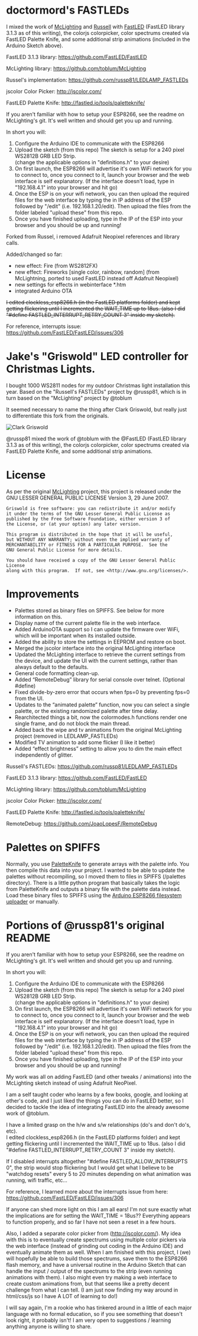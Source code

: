 # doctormord's FASTLEDs
I mixed the work of [McLighting](https://github.com/toblum/McLighting) and [Russell](https://github.com/russp81/LEDLAMP_FASTLEDs) with [FastLED](https://github.com/FastLED/FastLED) (FastLED library 3.1.3 as of this writing), the colorjs colorpicker, color spectrums created via FastLED Palette Knife, and some additional strip animations (included in the Arduino Sketch above).

FastLED 3.1.3 library:
https://github.com/FastLED/FastLED

McLighting library:
https://github.com/toblum/McLighting

Russel's implementation:
https://github.com/russp81/LEDLAMP_FASTLEDs

jscolor Color Picker:
http://jscolor.com/

FastLED Palette Knife:
http://fastled.io/tools/paletteknife/

If you aren't familiar with how to setup your ESP8266, see the readme on McLighting's git.  It's well written and should get you up and running.

In short you will:

1.  Configure the Arduino IDE to communicate with the ESP8266
2.  Upload the sketch (from this repo) The sketch is setup for a 240 pixel WS2812B GRB LED Strip.   
    (change the applicable options in "definitions.h" to your desire)
3.  On first launch, the ESP8266 will advertise it's own WiFi network for you to connect to, once you connect to it, launch your browser
    and the web interface is self explanatory.  (If the interface doesn't load, type in "192.168.4.1" into your browser and hit go)
4.  Once the ESP is on your wifi network, you can then upload the required files for the web interface by typing the in IP address
    of the ESP followed by "/edit" (i.e. 192.168.1.20/edit).  Then upload the files from the folder labeled "upload these" from this         repo. 
5.  Once you have finished uploading, type in the IP of the ESP into your browser and you should be up and running!

Forked from Russel, i removed Adafruit Neopixel references and library calls.

Added/changed so far:

* new effect: Fire (from WS2812FX)
* new effect: Fireworks [single color, rainbow, random] (from McLightning, ported to used FastLED instead off Adafruit Neopixel)
* new settings for effects in webinterface *.htm 
* integrated Arduino OTA 


~~I edited clockless_esp8266.h (in the FastLED platforms folder) and 
kept getting flickering until I incremented the WAIT_TIME up to 18us. 
(also I did "#define FASTLED_INTERRUPT_RETRY_COUNT 3" inside my sketch).~~

For reference, interrupts issue:  https://github.com/FastLED/FastLED/issues/306


# Jake's "Griswold" LED controller for Christmas Lights.

I bought 1000 WS2811 nodes for my outdoor Christmas light installation this year.
Based on the "Russell's FASTLEDs" project by @russp81, which is in turn based on the "McLighting" project by @toblum

It seemed necessary to name the thing after Clark Griswold, but really just to differentiate this fork from the originals.

![Clark Griswold](http://i.giphy.com/gB9wIPXav2Ryg.gif)

@russp81 mixed the work of @toblum with the @FastLED (FastLED library 3.1.3 as of this writing), the colorjs colorpicker, color spectrums created via FastLED Palette Knife, and some additional strip animations.

# License

As per the original [McLighting](https://github.com/toblum/McLighting) project, this project is released under the GNU LESSER GENERAL PUBLIC LICENSE Version 3, 29 June 2007.

	Griswold is free software: you can redistribute it and/or modify
	it under the terms of the GNU Lesser General Public License as 
	published by the Free Software Foundation, either version 3 of 
	the License, or (at your option) any later version.

	This program is distributed in the hope that it will be useful,
	but WITHOUT ANY WARRANTY; without even the implied warranty of
	MERCHANTABILITY or FITNESS FOR A PARTICULAR PURPOSE.  See the
	GNU General Public License for more details.

	You should have received a copy of the GNU Lesser General Public License
	along with this program.  If not, see <http://www.gnu.org/licenses/>.

# Improvements

- Palettes stored as binary files on SPIFFS.  See below for more information on this.
- Display name of the current palette file in the web interface.
- Added ArduinoOTA support so I can update the firmware over WiFi, which will be important when its installed outside.
- Added the ability to store the settings in EEPROM and restore on boot.
- Merged the jscolor interface into the original McLighting interface
- Updated the McLighting interface to retrieve the current settings from the device, and update the UI with the current settings, rather than always default to the defaults.
- General code formatting clean-up.
- Added “RemoteDebug” library for serial console over telnet. (Optional #define)
- Fixed divide-by-zero error that occurs when fps=0 by preventing fps=0 from the UI.
- Updates to the “animated palette” function, now you can select a single palette, or the existing randomized palette after time delay.
- Rearchitected things a bit, now the colormodes.h functions render one single frame, and do not block the main thread.
- Added back the wipe and tv animations from the original McLighting project (removed in LEDLAMP_FASTLEDs)
- Modified TV animation to add some flicker (I like it better)
- Added “effect brightness” setting to allow you to dim the main effect independently of glitter.

Russell's FASTLEDs:
https://github.com/russp81/LEDLAMP_FASTLEDs

FastLED 3.1.3 library:
https://github.com/FastLED/FastLED

McLighting library:
https://github.com/toblum/McLighting

jscolor Color Picker:
http://jscolor.com/

FastLED Palette Knife:
http://fastled.io/tools/paletteknife/

RemoteDebug:
https://github.com/JoaoLopesF/RemoteDebug

# Palettes on SPIFFS

Normally, you use [PaletteKnife](http://fastled.io/tools/paletteknife/) to generate arrays with the palette info.  You then compile this data into your project.  I wanted to be able to update the palettes without recompiling, so I moved them to files in SPIFFS (/palettes directory).  There is a little python program that basically takes the logic from PaletteKnife and outputs a binary file with the palette data instead.  Load these binary files to SPIFFS using the [Arduino ESP8266 filesystem uploader](https://github.com/esp8266/arduino-esp8266fs-plugin) or manually.

# Portions of @russp81's original README

If you aren't familiar with how to setup your ESP8266, see the readme on McLighting's git.  It's well written and should get you up and running.

In short you will:

1.  Configure the Arduino IDE to communicate with the ESP8266
2.  Upload the sketch (from this repo) The sketch is setup for a 240 pixel WS2812B GRB LED Strip.   
    (change the applicable options in "definitions.h" to your desire)
3.  On first launch, the ESP8266 will advertise it's own WiFi network for you to connect to, once you connect to it, launch your browser
    and the web interface is self explanatory.  (If the interface doesn't load, type in "192.168.4.1" into your browser and hit go)
4.  Once the ESP is on your wifi network, you can then upload the required files for the web interface by typing the in IP address
    of the ESP followed by "/edit" (i.e. 192.168.1.20/edit).  Then upload the files from the folder labeled "upload these" from this         repo. 
5.  Once you have finished uploading, type in the IP of the ESP into your browser and you should be up and running!


My work was all on adding FastLED (and other tweaks / animations) into the McLighting sketch instead of using Adafruit NeoPixel.

I am a self taught coder who learns by a few books, google, and looking at other's code, 
and I just liked the things you can do in FastLED better, so I decided to tackle the 
idea of integrating FastLED into the already awesome work of @toblum.

I have a limited grasp on the h/w and s/w relationships (do's and don't do's, etc).  
I edited clockless_esp8266.h (in the FastLED platforms folder) and 
kept getting flickering until I incremented the WAIT_TIME up to 18us. 
(also I did "#define FASTLED_INTERRUPT_RETRY_COUNT 3" inside my sketch).

If I disabled interrupts altogether "#define FASTLED_ALLOW_INTERRUPTS 0", the strip would stop flickering but I would get
what I believe to be "watchdog resets" every 5 to 20 minutes depending on what animation was running, wifi traffic, etc...

For reference, I learned more about the interrupts issue from here:  https://github.com/FastLED/FastLED/issues/306

If anyone can shed more light on this I am all ears!  I'm not sure exactly what the implications are
for setting the WAIT_TIME = 18us??  Everything appears to function properly, and so far I have not seen 
a reset in a few hours.

Also, I added a separate color picker from (http://jscolor.com/).  My idea with this is to eventually create
spectrums using multiple color pickers via the web interface (instead of grinding out coding in the Arduino IDE)
and eventually animate them as well.  When I am finished with this project, I (we) will hopefully be able to build those
spectrums, save them to the ESP8266 flash memory, and have a universal routine in the Arduino Sketch that can handle 
the input / output of the spectrums to the strip (even running animations with them).  I also might even try making a web interface
to create custom animations from, but that seems like a pretty decent challenge from what I can tell. (I am just now finding my way 
around in html/css/js so I have A LOT of learning to do!)

I will say again, I'm a rookie who has tinkered around in a little of each major language with no formal education, so 
if you see something that doesn't look right, it probably isn't!  I am very open to suggestions / learning anything 
anyone is willing to share.

